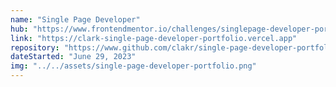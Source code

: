 ```yaml
---
name: "Single Page Developer"
hub: "https://www.frontendmentor.io/challenges/singlepage-developer-portfolio-bBVj2ZPi-x"
link: "https://clark-single-page-developer-portfolio.vercel.app"
repository: "https://www.github.com/clakr/single-page-developer-portfolio"
dateStarted: "June 29, 2023"
img: "../../assets/single-page-developer-portfolio.png"
---
```

